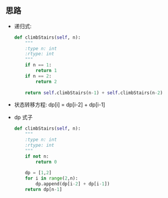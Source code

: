 ## 思路

- 递归式:
    ```Python
    def climbStairs(self, n):
        """
        :type n: int
        :rtype: int
        """
        if n == 1:
            return 1
        if n == 2:
            return 2
        
        return self.climbStairs(n-1) + self.climbStairs(n-2)
    ```

- 状态转移方程:
    dp[i] = dp[i-2] + dp[i-1]



- dp 式子
    ```Python
    def climbStairs(self, n):
        """
        :type n: int
        :rtype: int
        """
        if not n:
            return 0
        
        dp = [1,2]
        for i in range(2,n):
            dp.append(dp[i-2] + dp[i-1])
        return dp[n-1]
    ```